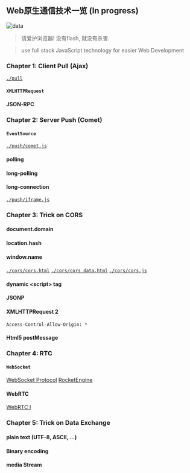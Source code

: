 ## Web原生通信技术一览 (In progress)

![data](http://static.hdw.eweb4.com/media/wallpapers_1920x1200/minimalistic/1/1/binary-rain-minimalistic-hd-wallpaper-1920x1200-3871.png)



> 请爱护浏览器! 没有flash, 就没有杀害.

> use full stack JavaScript technology for easier Web Development

### Chapter 1: Client Pull (Ajax)

[`./pull`](https://github.com/abbshr/Web_Communication_Tech_Spec/pull)

#### `XMLHTTPRequest`

#### JSON-RPC

### Chapter 2: Server Push (Comet)

#### `EventSource`

[`./push/comet.js`](https://github.com/abbshr/Web_Communication_Tech_Spec/push/comet.js)

#### polling

#### long-polling

#### long-connection

[`./push/iframe.js`](https://github.com/abbshr/Web_Communication_Tech_Spec/push/iframe.js)

### Chapter 3: Trick on CORS

#### document.domain
#### location.hash
#### window.name

[`./cors/cors.html`](https://github.com/abbshr/Web_Communication_Tech_Spec/cors/cors.html)
[`./cors/cors_data.html`](https://github.com/abbshr/Web_Communication_Tech_Spec/cors/cors_data.html)
[`./cors/cors.js`](https://github.com/abbshr/Web_Communication_Tech_Spec/cors/cors.js)

#### dynamic \<script\> tag
#### JSONP
#### XMLHTTPRequest 2

`Access-Control-Allow-Origin: *`

#### Html5 postMessage

### Chapter 4: RTC

#### `WebSocket`

[WebSocket Protocol](https://github.com/abbshr/abbshr.github.io/issues/22)
[RocketEngine](https://github.com/abbshr/RocketEngine)

#### WebRTC

[WebRTC I](https://github.com/abbshr/abbshr.github.io/issues/41)

### Chapter 5: Trick on Data Exchange

#### plain text (UTF-8, ASCII, ...)

#### Binary encoding

#### media Stream
